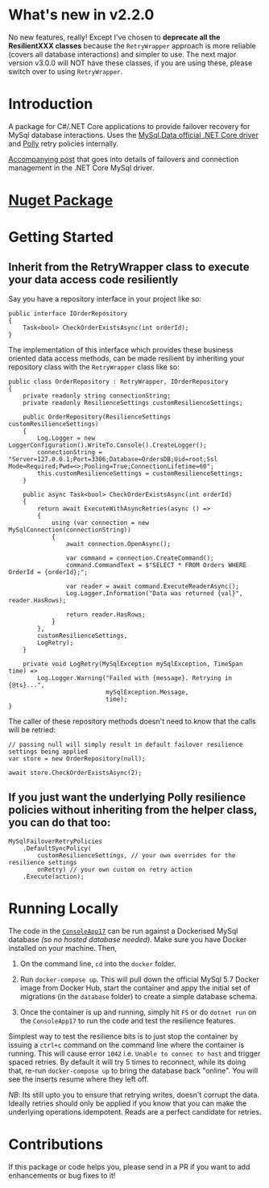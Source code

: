 # What's new in v2.2.0

No new features, really! Except I've chosen to **deprecate all the ResilientXXX classes** because the `RetryWrapper` approach is more reliable (covers all database interactions) and simpler to use. The next major version v3.0.0 will NOT have these classes, if you are using these, please switch over to using `RetryWrapper`. 

# Introduction 

A package for C#/.NET Core applications to provide failover recovery for MySql database interactions. Uses the [MySql.Data official .NET Core driver](https://www.nuget.org/packages/MySql.Data/) and [Polly](https://github.com/App-vNext/Polly) retry policies internally.

[Accompanying post](https://amanagrawal.blog/2020/01/19/recovering-from-aurora-database-failovers-and-mysql-connection-pooling/) that goes into details of failovers and connection management in the .NET Core MySql driver.

# [Nuget Package](https://www.nuget.org/packages/ResilienceDecorators.MySql/)

# Getting Started

## Inherit from the RetryWrapper class to execute your data access code resiliently

Say you have a repository interface in your project like so:

```
public interface IOrderRepository
{    
    Task<bool> CheckOrderExistsAsync(int orderId);
}
```

The implementation of this interface which provides these business oriented data access methods, can be made resilient by inheriting your repository class with the `RetryWrapper` class like so:

```
public class OrderRepository : RetryWrapper, IOrderRepository
{
    private readonly string connectionString;
    private readonly ResilienceSettings customResilienceSettings;

    public OrderRepository(ResilienceSettings customResilienceSettings)
    {
        Log.Logger = new LoggerConfiguration().WriteTo.Console().CreateLogger();
        connectionString = "Server=127.0.0.1;Port=3306;Database=OrdersDB;Uid=root;Ssl Mode=Required;Pwd=<>;Pooling=True;ConnectionLifetime=60";
        this.customResilienceSettings = customResilienceSettings;
    }

    public async Task<bool> CheckOrderExistsAsync(int orderId)
    {
        return await ExecuteWithAsyncRetries(async () =>
        {
            using (var connection = new MySqlConnection(connectionString))
            {
                await connection.OpenAsync();

                var command = connection.CreateCommand();
                command.CommandText = $"SELECT * FROM Orders WHERE OrderId = {orderId};";

                var reader = await command.ExecuteReaderAsync();
                Log.Logger.Information("Data was returned {val}", reader.HasRows);

                return reader.HasRows;
            }
        },
        customResilienceSettings,
        LogRetry);
    }

    private void LogRetry(MySqlException mySqlException, TimeSpan time) =>
        Log.Logger.Warning("Failed with {message}. Retrying in {@ts}...",
                           mySqlException.Message,
                           time);
}
```

The caller of these repository methods doesn't need to know that the calls will be retried:

```
// passing null will simply result in default failover resilience settings being applied
var store = new OrderRepository(null);

await store.CheckOrderExistsAsync(2);
```

## If you just want the underlying Polly resilience policies without inheriting from the helper class, you can do that too:

```
MySqlFailoverRetryPolicies
    .DefaultSyncPolicy(
        customResilienceSettings, // your own overrides for the resilience settings
        onRetry) // your own custom on retry action
    .Execute(action);
```

# Running Locally

The code in the [`ConsoleApp17`](ConsoleApp17/Program.cs) can be run against a Dockerised MySql database _(so no hosted database needed)_. Make sure you have Docker installed on your machine. Then,

1. On the command line, `cd` into the `docker` folder.

2. Run `docker-compose up`. This will pull down the official MySql 5.7 Docker image from Docker Hub, start the container and appy the initial set of migrations (in the `database` folder) to create a simple database schema.

3. Once the container is up and running, simply hit `F5` or do `dotnet run` on the `ConsoleApp17` to run the code and test the resilience features.

Simplest way to test the resilience bits is to just stop the container by issuing a `ctrl+c` command on the command line where the container is running. This will cause error `1042` i.e. `Unable to connec to host` and trigger spaced retries. By default it will try 5 times to reconnect, while its doing that, re-run `docker-compose up` to bring the database back "online". You will see the inserts resume where they left off.

*NB*: Its still upto you to ensure that retrying writes, doesn't corrupt the data. Ideally retries should only be applied if you know that you can make the underlying operations idempotent. Reads are a perfect candidate for retries.

# Contributions

If this package or code helps you, please send in a PR if you want to add enhancements or bug fixes to it!